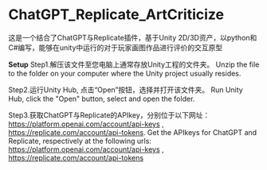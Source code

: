 # ChatGPT_Replicate_ArtCriticize
这是一个结合了ChatGPT与Replicate插件，基于Unity 2D/3D资产，以python和C#编写，能够在unity中运行的对于玩家画图作品进行评价的交互原型
 
 **Setup**
 Step1.解压该文件至您电脑上通常存放Unity工程的文件夹。  Unzip the file to the folder on your computer where the Unity project usually resides.  
 
 Step2.运行Unity Hub, 点击“Open”按钮，选择并打开该文件夹。 Run Unity Hub, click the "Open" button, select and open the folder.  
 
 Step3.获取ChatGPT与Replicate的APIkey，分别位于以下网址：https://platform.openai.com/account/api-keys , https://replicate.com/account/api-tokens. Get the APIkeys for ChatGPT and Replicate, respectively at the following urls: https://platform.openai.com/account/api-keys , https://replicate.com/account/api-tokens  
 
